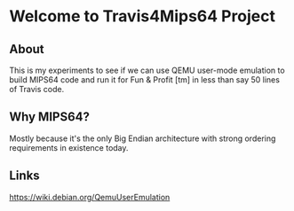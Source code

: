 # Welcome to Travis4Mips64 Project


## About

This is my experiments to see if we can use QEMU user-mode emulation to build
MIPS64 code and run it for Fun & Profit [tm] in less than say 50 lines of
Travis code.

## Why MIPS64?

Mostly because it's the only Big Endian architecture with strong ordering
requirements in existence today.

## Links

https://wiki.debian.org/QemuUserEmulation
